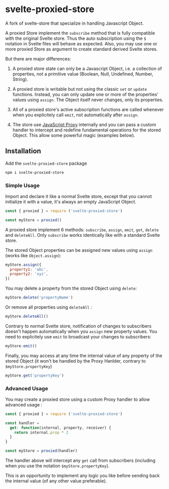 
# svelte-proxied-store

A fork of svelte-store that specialize in handling Javascript Object.

A proxied Store implement the `subscribe` method that is fully
compatible with the original Svelte store. Thus the auto subscription
using the `$` notation in Svelte files will behave as expected. Also,
you may use one or more proxied Store as argument to create standard
derived Svelte stores.

But there are major differences:

1. A proxied store state can only be a Javascript Object, i.e. a
collection of properties, not a primitive value (Boolean, Null,
Undefined, Number, String).

2. A proxied store is writable but not using the classic `set` or
`update` functions. Instead, you can only update one or more of the
properties' values using `assign`. The Object itself never changes,
only its properties.

3. All of a proxied store's active subscription functions are called
whenever when you explicitely call `emit`, not automatically after
`assign`.

4. The store use [JavaScript
Proxy](https://developer.mozilla.org/en-US/docs/Web/JavaScript/Reference/Global_Objects/Proxy)
internally and you can pass a custom handler to intercept and redefine
fundamental operations for the stored Object. This allow some powerful
magic (examples below).


## Installation

Add the `svelte-proxied-store` package

```bash
npm i svelte-proxied-store
```

### Simple Usage


Import and declare it like a normal Svelte store, except that you
cannot initialize it with a value, it's always an empty JavaScript
Object.

```js
const { proxied } = require ('svelte-proxied-store')

const myStore = proxied()
```

A proxied store implement 6 methods: `subscribe`, `assign`, `emit`,
`get`, `delete` and `deleteAll`. Only `subscribe` works identically
like with a standard Svelte store.

The stored Object properties can be assigned new values using `assign`
(works like `Object.assign`):

```js
myStore.assign({
  property1: 'abc',
  property2: 'xyz',
})
```

You may delete a property from the stored Object using `delete`:

```js
myStore.delete('propertyName')
```


Or remove all properties using `deleteAll` :

```js
myStore.deleteAll()
```

Contrary to normal Svelte store, notification of changes to
subscribers doesn't happen automatically when you `assign` new
property values. You need to explicitely use `emit` to broadcast your
changes to subscribers:

```js
myStore.emit()
```

Finally, you may access at any time the internal value of any
property of the stored Object (it won't be handled by the Proxy
Hanlder, contrary to `$myStore.propertyKey`)

```js
myStore.get('propertyKey')
```

### Advanced Usage

You may create a proxied store using a custom Proxy handler to allow
advanced usage :

```js
const { proxied } = require ('svelte-proxied-store')

const handler = 
  get: function(internal, property, receiver) {
    return internal.prop * 2
  }
}

const myStore = proxied(handler)
```

The handler above will intercept any `get` call from subscribers
(including when you use the notation `$myStore.propertyKey`).

This is an opportunity to implement any logic you like before sending
back the internal value (of any other value preferable).





